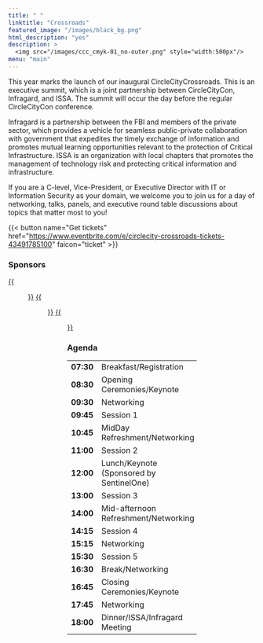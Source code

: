 ```yaml
---
title: " "
linktitle: "Crossroads"
featured_image: "/images/black_bg.png"
html_description: "yes"
description: >
  <img src="/images/ccc_cmyk-01_no-outer.png" style="width:500px"/>
menu: "main"
---
```


This year marks the launch of our inaugural CircleCityCrossroads. This is an executive summit, which is a joint partnership between CircleCityCon, Infragard, and ISSA. The summit will occur the day before the regular CircleCityCon conference.

Infragard is a partnership between the FBI and members of the private sector, which provides a vehicle for seamless public-private collaboration with government that expedites the timely exchange of information and promotes mutual learning opportunities relevant to the protection of Critical Infrastructure. ISSA is an organization with local chapters that promotes the management of technology risk and protecting critical information and infrastructure.

If you are a C-level, Vice-President, or Executive Director with IT or Information Security as your domain, we welcome you to join us for a day of networking, talks, panels, and executive round table discussions about topics that matter most to you!

{{< button name="Get tickets" href="https://www.eventbrite.com/e/circlecity-crossroads-tickets-43491785100" faicon="ticket" >}}

### Sponsors

[{{<figure src="/images/sponsors/sentinelone.png" class="center w-50-ns">}}][s1]
[{{<figure src="/images/sponsors/mie.png" class="center w-50-ns">}}][mie]
[{{<figure src="/images/sponsors/ori.png" class="center w-50-ns">}}][ori]

[ori]: http://www.ori.net/
[mie]: https://www.midwest-ix.com/
[s1]: https://www.sentinelone.com/

### Agenda

|         |                                           |
|:-------:|:------------------------------------------|
|**07:30**|Breakfast/Registration                     |
|**08:30**|Opening Ceremonies/Keynote                 |
|**09:30**|Networking                                 |
|**09:45**|Session 1                                  |
|**10:45**|MidDay Refreshment/Networking              |
|**11:00**|Session 2                                  |
|**12:00**|Lunch/Keynote (Sponsored by SentinelOne)   |
|**13:00**|Session 3                                  |
|**14:00**|Mid-afternoon Refreshment/Networking       |
|**14:15**|Session 4                                  |
|**15:15**|Networking                                 |
|**15:30**|Session 5                                  |
|**16:30**|Break/Networking                           |
|**16:45**|Closing Ceremonies/Keynote                 |
|**17:45**|Networking                                 |
|**18:00**|Dinner/ISSA/Infragard Meeting              |